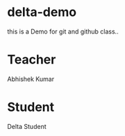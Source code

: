 # delta-demo
this is a Demo for git and github class..


# Teacher
Abhishek Kumar

# Student
Delta Student
